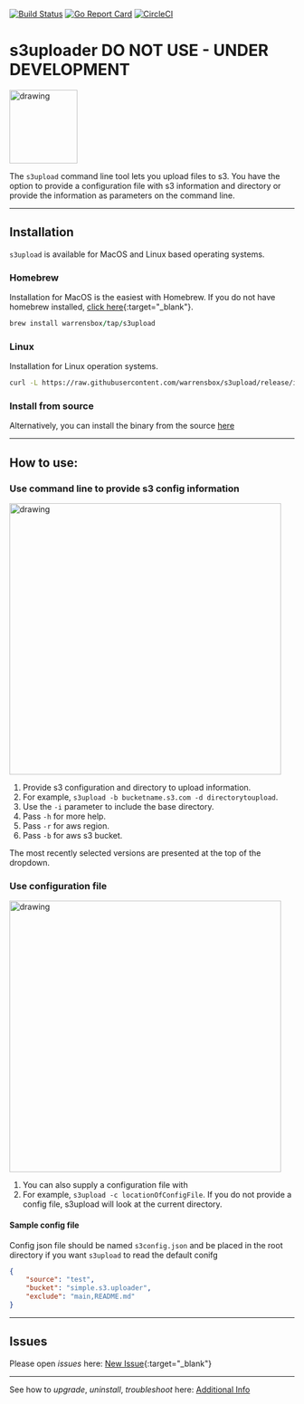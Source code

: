[![Build Status](https://travis-ci.org/warrensbox/terraform-switcher.svg?branch=master)](https://travis-ci.org/warrensbox/terraform-switcher)
[![Go Report Card](https://goreportcard.com/badge/github.com/warrensbox/terraform-switcher)](https://goreportcard.com/report/github.com/warrensbox/terraform-switcher)
[![CircleCI](https://circleci.com/gh/warrensbox/terraform-switcher/tree/master.svg?style=shield&circle-token=55ddceec95ff67eb38269152282f8a7d761c79a5)](https://circleci.com/gh/warrensbox/terraform-switcher)

# s3uploader DO NOT USE - UNDER DEVELOPMENT
                                    
<img style="text-allign:center" src="https://s3.us-east-2.amazonaws.com/kepler-images/warrensbox/s3upload/logo.png" alt="drawing" width="120" height="130"/>

The `s3upload` command line tool lets you upload files to s3. 
You have the option to provide a configuration file with s3 information and directory or provide the information as parameters on the command line.

<hr>

## Installation

`s3upload` is available for MacOS and Linux based operating systems.

### Homebrew

Installation for MacOS is the easiest with Homebrew. If you do not have homebrew installed, [click here](https://brew.sh/){:target="_blank"}. 


```ruby
brew install warrensbox/tap/s3upload
```

### Linux

Installation for Linux operation systems.

```sh
curl -L https://raw.githubusercontent.com/warrensbox/s3upload/release/install.sh | bash
```

### Install from source

Alternatively, you can install the binary from the source [here](https://github.com/warrensbox/s3upload/releases) 

<hr>

## How to use:
### Use command line to provide s3 config information
<img  src="https://s3.us-east-2.amazonaws.com/kepler-images/warrensbox/s3upload/s3upload.gif" alt="drawing" style="width: 480px;"/>

1.  Provide s3 configuration and directory to upload information.
2.  For example, `s3upload -b bucketname.s3.com -d directorytoupload`.
3.  Use the `-i` parameter to include the base directory.
4.  Pass `-h` for more help. 
5.  Pass `-r` for aws region. 
6.  Pass `-b` for aws s3 bucket. 

The most recently selected versions are presented at the top of the dropdown.

### Use configuration file
<img   src="https://s3.us-east-2.amazonaws.com/kepler-images/warrensbox/s3upload/s3upload-v4.gif" alt="drawing" style="width: 480px;"/>

1. You can also supply a configuration file with 
2. For example, `s3upload -c locationOfConfigFile`. If you do not provide a config file, s3upload will look at the current directory.

#### Sample config file
Config json file should be named `s3config.json` and be placed in the root directory if you want `s3upload` to read the default conifg
```json
{
    "source": "test",
    "bucket": "simple.s3.uploader",
    "exclude": "main,README.md"
}
```
<hr>

## Issues

Please open  *issues* here: [New Issue](https://github.com/warrensbox/s3upload/issues){:target="_blank"}

<hr>

See how to *upgrade*, *uninstall*, *troubleshoot* here:
[Additional Info](additional)

